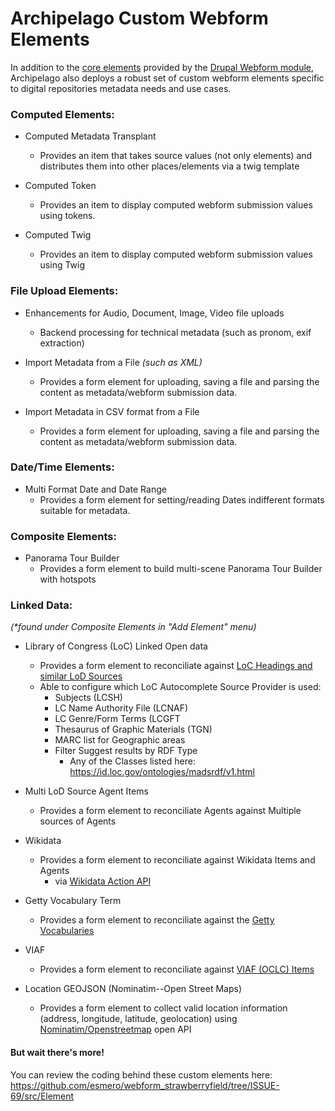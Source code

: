 # Archipelago Custom Webform Elements

In addition to the [core elements](https://api.drupal.org/api/drupal/namespace/Drupal%21Core%21Render%21Element/8) provided by the [Drupal Webform module](https://www.drupal.org/project/webform), Archipelago also deploys a robust set of custom webform elements specific to digital repositories metadata needs and use cases.

### Computed Elements:

* Computed Metadata Transplant
    - Provides an item that takes source values (not only elements) and distributes them into other places/elements via a twig template

* Computed Token
    - Provides an item to display computed webform submission values using tokens.

* Computed Twig  
    - Provides an item to display computed webform submission values using Twig

### File Upload Elements:

* Enhancements for Audio, Document, Image, Video file uploads
    - Backend processing for technical metadata (such as pronom, exif extraction)

* Import Metadata from a File _(such as XML)_
    - Provides a form element for uploading, saving a file and parsing the content as metadata/webform submission data.

* Import Metadata in CSV format from a File
    - Provides a form element for uploading, saving a file and parsing the content as metadata/webform submission data.

### Date/Time Elements:

* Multi Format Date and Date Range
    - Provides a form element for setting/reading Dates indifferent formats suitable for metadata.

### Composite Elements:

* Panorama Tour Builder
    - Provides a form element to build multi-scene Panorama Tour Builder with hotspots

### Linked Data:

_(*found under Composite Elements in "Add Element" menu)_

* Library of Congress (LoC) Linked Open data
    - Provides a form element to reconciliate against [LoC Headings and similar LoD Sources](https://id.loc.gov)
    - Able to configure which LoC Autocomplete Source Provider is used:
        - Subjects (LCSH)
        - LC Name Authority File (LCNAF)
        - LC Genre/Form Terms (LCGFT
        - Thesaurus of Graphic Materials (TGN)
        - MARC list for Geographic areas
        - Filter Suggest results by RDF Type
            - Any of the Classes listed here: https://id.loc.gov/ontologies/madsrdf/v1.html

* Multi LoD Source Agent Items
    - Provides a form element to reconciliate Agents against Multiple sources of Agents

* Wikidata
    - Provides a form element to reconciliate against Wikidata Items and Agents
        - via [Wikidata Action API](https://www.mediawiki.org/wiki/API:Main_page)

* Getty Vocabulary Term
    - Provides a form element to reconciliate against the [Getty Vocabularies](https://vocab.getty.edu)

* VIAF
    - Provides a form element to reconciliate against [VIAF (OCLC) Items](https://viaf.org)

* Location GEOJSON (Nominatim--Open Street Maps)
    - Provides a form element to collect valid location information (address, longitude, latitude, geolocation) using [Nominatim/Openstreetmap](https://nominatim.openstreetmap.org/ui/search.html) open API


#### But wait there's more!

You can review the coding behind these custom elements here:
<https://github.com/esmero/webform_strawberryfield/tree/ISSUE-69/src/Element>
